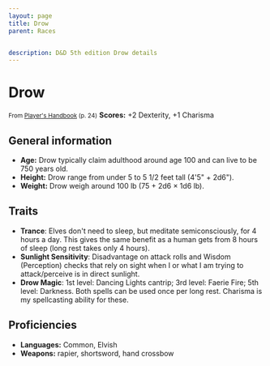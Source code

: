 ```yaml
---
layout: page
title: Drow
parent: Races


description: D&D 5th edition Drow details
---
```


# Drow

<small>From <a target="_blank" href="https://dnd.wizards.com/products/tabletop-games/rpg-products/rpg_playershandbook">Player's Handbook</a> (p. 24)</small>
**Scores:** +2 Dexterity, +1 Charisma

## General information

- **Age:** Drow typically claim adulthood around age 100 and can live to be 750 years old.
- **Height:** Drow range from under 5 to 5 1/2 feet tall (4'5" + 2d6").
- **Weight:** Drow weigh around 100 lb (75 + 2d6 × 1d6 lb).

## Traits

- **Trance**: Elves don't need to sleep, but meditate semiconsciously, for 4 hours a day. This gives the same benefit as a human gets from 8 hours of sleep (long rest takes only 4 hours).
- **Sunlight Sensitivity**: Disadvantage on attack rolls and Wisdom (Perception) checks that rely on sight when I or what I am trying to attack/perceive is in direct sunlight.
- **Drow Magic**: 1st level: Dancing Lights cantrip; 3rd level: Faerie Fire; 5th level: Darkness. Both spells can be used once per long rest. Charisma is my spellcasting ability for these.

## Proficiencies

- **Languages:** Common, Elvish
- **Weapons:** rapier, shortsword, hand crossbow